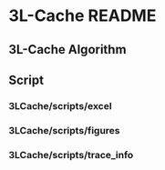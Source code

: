 
# 3L-Cache README

## 3L-Cache Algorithm

## Script

### 3LCache/scripts/excel

### 3LCache/scripts/figures

### 3LCache/scripts/trace_info

